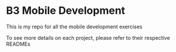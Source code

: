 # B3 Mobile Development

This is my repo for all the mobile development exercises

To see more details on each project, please refer to their respective READMEs

